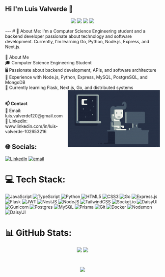 ## Hi I'm Luis Valverde 👋

<p align="center">
  <img src="https://img.shields.io/badge/Age-23-blue" />
  <img src="https://img.shields.io/badge/Focus-Backend%20Developer-brightgreen" />
  <img src="https://img.shields.io/badge/Lives-Ecuador-success" />
  <img src="https://img.shields.io/badge/Languages-English%20%26%20Spanish-brightgreen" />
</p>
---
# 💫 About Me:
I'm a Computer Science Engineering student and a backend developer passionate about technology and software development. Currently, I'm learning Go, Python, Node.js, Express, and Next.js.
<br>
<br>🚀 About Me
<br>🎓 Computer Science Engineering Student
<br>🖥️ Passionate about backend development, APIs, and software architecture
<br>🔧 Experience with Node.js, Python, Express, MySQL, PostgreSQL, and MongoDB
<br>🌱 Currently learning Flask, Next.js, Go, and distributed systems
<img alt="Night Coding" src="https://raw.githubusercontent.com/AVS1508/AVS1508/master/assets/Night-Coding.gif" align="right"/>
<br>
<br>
<br> <b>📫 Contact</b>
<br>📧 Email: luis.valverde120@gmail.com
<br>💼 LinkedIn: www.linkedin.com/in/luis-valverde-102653216


## 🌐 Socials:
[![LinkedIn](https://img.shields.io/badge/LinkedIn-%230077B5.svg?logo=linkedin&logoColor=white)](https://linkedin.com/in/luis-valverde-102653216) [![email](https://img.shields.io/badge/Email-D14836?logo=gmail&logoColor=white)](mailto:luis.valverde120@gmail.com) 

# 💻 Tech Stack:
![JavaScript](https://img.shields.io/badge/javascript-%23323330.svg?style=for-the-badge&logo=javascript&logoColor=%23F7DF1E) ![TypeScript](https://img.shields.io/badge/typescript-%23007ACC.svg?style=for-the-badge&logo=typescript&logoColor=white) ![Python](https://img.shields.io/badge/python-3670A0?style=for-the-badge&logo=python&logoColor=ffdd54) ![HTML5](https://img.shields.io/badge/html5-%23E34F26.svg?style=for-the-badge&logo=html5&logoColor=white) ![CSS3](https://img.shields.io/badge/css3-%231572B6.svg?style=for-the-badge&logo=css3&logoColor=white) ![Go](https://img.shields.io/badge/go-%2300ADD8.svg?style=for-the-badge&logo=go&logoColor=white) ![Express.js](https://img.shields.io/badge/express.js-%23404d59.svg?style=for-the-badge&logo=express&logoColor=%2361DAFB) ![Flask](https://img.shields.io/badge/flask-%23000.svg?style=for-the-badge&logo=flask&logoColor=white) ![JWT](https://img.shields.io/badge/JWT-black?style=for-the-badge&logo=JSON%20web%20tokens) ![NestJS](https://img.shields.io/badge/nestjs-%23E0234E.svg?style=for-the-badge&logo=nestjs&logoColor=white) ![NodeJS](https://img.shields.io/badge/node.js-6DA55F?style=for-the-badge&logo=node.js&logoColor=white) ![TailwindCSS](https://img.shields.io/badge/tailwindcss-%2338B2AC.svg?style=for-the-badge&logo=tailwind-css&logoColor=white) ![Socket.io](https://img.shields.io/badge/Socket.io-black?style=for-the-badge&logo=socket.io&badgeColor=010101) ![DaisyUI](https://img.shields.io/badge/daisyui-5A0EF8?style=for-the-badge&logo=daisyui&logoColor=white) ![Gunicorn](https://img.shields.io/badge/gunicorn-%298729.svg?style=for-the-badge&logo=gunicorn&logoColor=white) ![Postgres](https://img.shields.io/badge/postgres-%23316192.svg?style=for-the-badge&logo=postgresql&logoColor=white) ![MySQL](https://img.shields.io/badge/mysql-4479A1.svg?style=for-the-badge&logo=mysql&logoColor=white) ![Prisma](https://img.shields.io/badge/Prisma-3982CE?style=for-the-badge&logo=Prisma&logoColor=white) ![Git](https://img.shields.io/badge/git-%23F05033.svg?style=for-the-badge&logo=git&logoColor=white) ![Docker](https://img.shields.io/badge/docker-%230db7ed.svg?style=for-the-badge&logo=docker&logoColor=white) ![Nodemon](https://img.shields.io/badge/NODEMON-%23323330.svg?style=for-the-badge&logo=nodemon&logoColor=%BBDEAD) ![DaisyUI](https://img.shields.io/badge/daisyui-5A0EF8?style=for-the-badge&logo=daisyui&logoColor=white)
# 📊 GitHub Stats:
<p align="center">
  <img src="https://github-readme-stats.vercel.app/api?username=luis-valverde120&theme=material-palenight&hide_border=false&include_all_commits=true&count_private=true" />
  <img src="https://nirzak-streak-stats.vercel.app/?user=luis-valverde120&theme=material-palenight&hide_border=false" />
</p>
<br>
<p align="center">
  <img src="https://github-readme-stats.vercel.app/api/top-langs/?username=luis-valverde120&theme=material-palenight&hide_border=false&include_all_commits=true&count_private=true&layout=compact" />
</p>


<!-- Proudly created with GPRM ( https://gprm.itsvg.in ) -->
